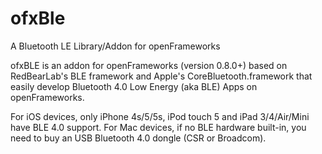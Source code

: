 ofxBle
================

A Bluetooth LE Library/Addon for openFrameworks

ofxBLE is an addon for openFrameworks (version 0.8.0+) based on RedBearLab's BLE framework and Apple's CoreBluetooth.framework that easily develop Bluetooth 4.0 Low Energy (aka BLE) Apps on openFrameworks.

For iOS devices, only iPhone 4s/5/5s, iPod touch 5 and iPad 3/4/Air/Mini have BLE 4.0 support.
For Mac devices, if no BLE hardware built-in, you need to buy an USB Bluetooth 4.0 dongle (CSR or Broadcom).
